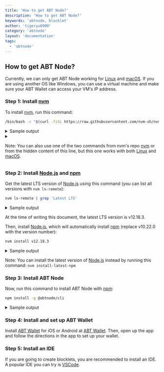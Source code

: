 ```yaml
---
title: 'How to get ABT Node?'
description: 'How to get ABT Node?'
keywords: 'abtnode, blocklet'
author: 'tigeryu8900'
category: 'abtnode'
layout: 'documentation'
tags:
  - 'abtnode'
---
```


## How to get ABT Node?

Currently, we can only get ABT Node working for [Linux](https://www.linux.org) and [macOS](https://www.apple.com/macos). If you are using another OS like Windows, you can
use a virtual machine and make sure your ABT Wallet can access your VM's IP address.

### Step 1: Install [nvm](https://github.com/nvm-sh/nvm)

To install [nvm](https://github.com/nvm-sh/nvm), run this command:

```bash
/bin/bash -c "$(curl -fsSL https://raw.githubusercontent.com/nvm-sh/nvm/master/install.sh)"
```

<details>
<summary>Sample output</summary>

![install nvm](./images/install_nvm.gif)

</details>

<details>
<summary>

Note: You can also use one of the two commands from nvm's repo [nvm](https://github.com/nvm-sh/nvm) or from the hidden content of this line, but this
one works with both [Linux](https://www.linux.org) and [macOS](https://www.apple.com/macos).

</summary>

This one works on [macOS](https://www.apple.com/macos):

```bash
curl -o- https://raw.githubusercontent.com/nvm-sh/nvm/v0.35.3/install.sh | bash
```

and this one works on [Linux](https://www.linux.org):

```bash
wget -qO- https://raw.githubusercontent.com/nvm-sh/nvm/v0.35.3/install.sh | bash
```

</details>

### Step 2: Install [Node.js](https://nodejs.org) and [npm](https://www.npmjs.com)

Get the latest LTS version of [Node.js](https://nodejs.org) using this command (you can list all versions with `nvm ls-remote`):

```bash
nvm ls-remote | grep 'Latest LTS'
```

<details>
<summary>Sample output</summary>

![list Node.js versions](./images/list_node_versions.gif)

</details>

At the time of writing this document, the latest LTS version is v12.18.3.

Then, install [Node.js](https://nodejs.org), which will automatically install [npm](https://www.npmjs.com) (replace v10.22.0 with the version number):

```bash
nvm install v12.18.3
```

<details>
<summary>Sample output</summary>

![install Node.js](./images/install_node.gif)

</details>

Note: You can install the latest version of [Node.js](https://nodejs.org) instead by running this command: `nvm install-latest-npm`

### Step 3: Install ABT Node

Now, run this command to install ABT Node with [npm](https://www.npmjs.com):

```bash
npm install -g @abtnode/cli
```

<details>
<summary>Sample output</summary>

![install ABT Node](./images/install_abtnode.gif)

</details>

### Step 4: Install and set up ABT Wallet

Install [ABT Wallet](https://abtwallet.io) for iOS or Android at [ABT Wallet](https://abtwallet.io). Then, open up the app and follow the
directions in the app to set up your wallet.

### Step 5: Install an IDE

If you are going to create blocklets, you are recommended to install an IDE. A popular IDE you can try is
[VSCode](http://code.visualstudio.com).
